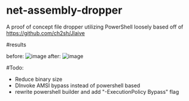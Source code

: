 # net-assembly-dropper
A proof of concept file dropper utilizing PowerShell loosely based off of https://github.com/ch2sh/Jlaive 

#results

before: ![image](https://user-images.githubusercontent.com/42078529/169199884-6b8f7605-db08-435d-82ca-4935b1d86a79.png)
after: ![image](https://user-images.githubusercontent.com/42078529/169199902-304cef2c-fa87-4c4a-a7e1-85f9529cfd40.png)

#Todo:
- Reduce binary size
- DInvoke AMSI bypass instead of powershell based
- rewrite powershell builder and add "-ExecutionPolicy Bypass" flag
